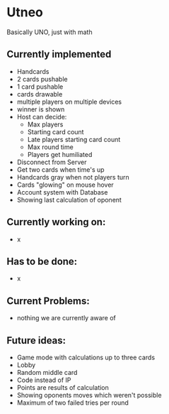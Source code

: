 # Utneo

Basically UNO, just with math

## Currently implemented
- Handcards
- 2 cards pushable
- 1 card pushable
- cards drawable
- multiple players on multiple devices
- winner is shown
- Host can decide:
  - Max players
  - Starting card count
  - Late players starting card count
  - Max round time
  - Players get humiliated
- Disconnect from Server
- Get two cards when time's up
- Handcards gray when not players turn
- Cards "glowing" on mouse hover
- Account system with Database
- Showing last calculation of oponent


## Currently working on:
- x

## Has to be done:
- x

## Current Problems:
- nothing we are currently aware of

## Future ideas:
- Game mode with calculations up to three cards
- Lobby
- Random middle card
- Code instead of IP
- Points are results of calculation
- Showing oponents moves which weren't possible
- Maximum of two failed tries per round
